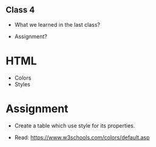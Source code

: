 Class 4
-------
* What we learned in the last class?

* Assignment?

HTML
====
* Colors
* Styles

Assignment
==========
* Create a table which use style for its properties.

* Read: https://www.w3schools.com/colors/default.asp
